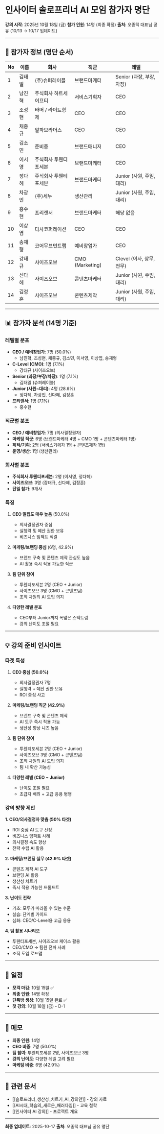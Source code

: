 # 인사이터 솔로프리너 AI 모임 참가자 명단

**강의 시작**: 2025년 10월 18일 (금)
**참가 인원**: 14명 (최종 확정)
**출처**: 오종택 대표님 공유 (10/13 → 10/17 업데이트)

---

## 👥 참가자 정보 (명단 순서)

| No | 이름 | 회사 | 직군 | 레벨 |
|----|------|------|------|------|
| 1 | 김태일 | (주)슈퍼레이블 | 브랜드마케터 | Senior (과장, 부장, 차장) |
| 2 | 남진혁 | 주식회사 하트세이프티 | 서비스기획자 | CEO |
| 3 | 조성현 | 바머 / 라이트형제 | CEO | CEO |
| 4 | 채중규 | 알파브라더스 | CEO | CEO |
| 5 | 김소민 | 준비중 | 브랜드매니저 | CEO |
| 6 | 이서영 | 주식회사 투웬티포세븐 | 브랜드마케터 | CEO |
| 7 | 정다혜 | 주식회사 투웬티포세븐 | 브랜드마케터 | Junior (사원, 주임, 대리) |
| 8 | 차광민 | (주)세누 | 생산관리 | Junior (사원, 주임, 대리) |
| 9 | 홍수현 | 프리랜서 | 브랜드마케터 | 해당 없음 |
| 10 | 이상엽 | 다사코퍼레이션 | CEO | CEO |
| 11 | 송재형 | 코어무브먼트랩 | 예비창업가 | CEO |
| 12 | 강태규 | 사이즈오브 | CMO (Marketing) | Clevel (이사, 상무, 전무) |
| 13 | 신다혜 | 사이즈오브 | 콘텐츠마케터 | Junior (사원, 주임, 대리) |
| 14 | 김정훈 | 사이즈오브 | 콘텐츠제작 | Junior (사원, 주임, 대리) |

---

## 📊 참가자 분석 (14명 기준)

### 레벨별 분포
- **CEO / 예비창업가**: 7명 (50.0%)
  - 남진혁, 조성현, 채중규, 김소민, 이서영, 이상엽, 송재형
- **C-Level (CMO)**: 1명 (7.1%)
  - 강태규 (사이즈오브)
- **Senior (과장/부장/차장)**: 1명 (7.1%)
  - 김태일 (슈퍼레이블)
- **Junior (사원~대리)**: 4명 (28.6%)
  - 정다혜, 차광민, 신다혜, 김정훈
- **프리랜서**: 1명 (7.1%)
  - 홍수현

### 직군별 분포
- **CEO / 예비창업가**: 7명 (의사결정권자)
- **마케팅 직군**: 6명 (브랜드마케터 4명 + CMO 1명 + 콘텐츠마케터 1명)
- **제작/기획**: 2명 (서비스기획자 1명 + 콘텐츠제작 1명)
- **운영/생산**: 1명 (생산관리)

### 회사별 분포
- **주식회사 투웬티포세븐**: 2명 (이서영, 정다혜)
- **사이즈오브**: 3명 (강태규, 신다혜, 김정훈)
- **단일 참가**: 9개사

### 특징
1. **CEO 밀집도 매우 높음** (50.0%)
   - 의사결정권자 중심
   - 실행력 및 예산 권한 보유
   - 비즈니스 임팩트 직결

2. **마케팅/브랜딩 중심** (6명, 42.9%)
   - 브랜드 구축 및 콘텐츠 제작 관심도 높음
   - AI 활용 즉시 적용 가능한 직군

3. **팀 단위 참여**
   - 투웬티포세븐 2명 (CEO + Junior)
   - 사이즈오브 3명 (CMO + 콘텐츠팀)
   - 조직 차원의 AI 도입 의지

4. **다양한 레벨 분포**
   - CEO부터 Junior까지 폭넓은 스펙트럼
   - 강의 난이도 조절 필요

---

## 💡 강의 준비 인사이트

### 타겟 특성
1. **CEO 중심 (50.0%)**
   - 의사결정권자 7명
   - 실행력 + 예산 권한 보유
   - ROI 중심 사고

2. **마케팅/브랜딩 직군 (42.9%)**
   - 브랜드 구축 및 콘텐츠 제작
   - AI 도구 즉시 적용 가능
   - 생산성 향상 니즈 높음

3. **팀 단위 참여**
   - 투웬티포세븐 2명 (CEO + Junior)
   - 사이즈오브 3명 (CMO + 콘텐츠팀)
   - 조직 차원의 AI 도입 의지
   - 팀 내 확산 가능성

4. **다양한 레벨 (CEO ~ Junior)**
   - 난이도 조절 필요
   - 초급자 배려 + 고급 응용 병행

### 강의 방향 제안

**1. CEO/의사결정자 맞춤 (50% 타겟)**
- ROI 중심 AI 도구 선정
- 비즈니스 임팩트 사례
- 의사결정 속도 향상
- 전략 수립 AI 활용

**2. 마케팅/브랜딩 실무 (42.9% 타겟)**
- 콘텐츠 제작 AI 도구
- 브랜딩 AI 활용
- 생산성 치트키
- 즉시 적용 가능한 프롬프트

**3. 난이도 전략**
- 기초: 모두가 따라올 수 있는 수준
- 실습: 단계별 가이드
- 심화: CEO/C-Level용 고급 응용

**4. 팀 활용 시나리오**
- 투웬티포세븐, 사이즈오브 케이스 활용
- CEO/CMO → 팀원 전파 사례
- 조직 도입 로드맵

---

## 📅 일정

- **모객 마감**: 10월 15일 ✅
- **최종 인원**: 14명 확정
- **단톡방 생성**: 10월 15일 완료 ✅
- **첫 강의**: 10월 18일 (금) - D-1

---

## 📝 메모

- **최종 인원**: 14명
- **CEO 비중**: 7명 (50.0%)
- **팀 참여**: 투웬티포세븐 2명, 사이즈오브 3명
- **강의 난이도**: 다양한 레벨 고려 필요
- **마케팅 비중**: 6명 (42.9%)

---

## 🔗 관련 문서

- [[솔로프리너_생산성_치트키_AI_강의안]] - 강의 자료
- [[AI시대_학습의_새로운_패러다임]] - 교육 철학
- [[인사이터 AI 강의]] - 프로젝트 개요

---

**최종 업데이트**: 2025-10-17
**출처**: 오종택 대표님 공유 명단

